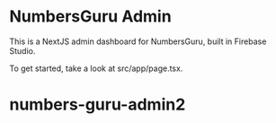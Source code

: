 
# NumbersGuru Admin

This is a NextJS admin dashboard for NumbersGuru, built in Firebase Studio.

To get started, take a look at src/app/page.tsx.
# numbers-guru-admin2
